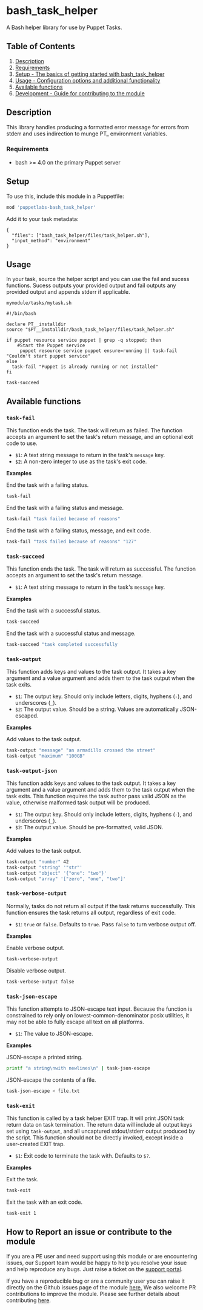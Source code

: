 # bash_task_helper

A Bash helper library for use by Puppet Tasks.

## Table of Contents

1. [Description](#description)
1. [Requirements](#requirements)
1. [Setup - The basics of getting started with bash_task_helper](#setup)
1. [Usage - Configuration options and additional functionality](#usage)
1. [Available functions](#available-functions)
1. [Development - Guide for contributing to the module](#How-to-Report-an-issue-or-contribute-to-the-module)

## Description

This library handles producing a formatted error message for errors from stderr and uses indirection to munge PT_ environment variables.

### Requirements 

* bash >= 4.0 on the primary Puppet server

## Setup

To use this, include this module in a Puppetfile:

```ruby
mod 'puppetlabs-bash_task_helper'
```

Add it to your task metadata:

```
{
  "files": ["bash_task_helper/files/task_helper.sh"],
  "input_method": "environment"
}
```

## Usage

In your task, source the helper script and you can use the fail and sucess functions. Sucess outputs your provided output and fail outputs any provided output and appends stderr if applicable.

`mymodule/tasks/mytask.sh`

```
#!/bin/bash

declare PT__installdir
source "$PT__installdir/bash_task_helper/files/task_helper.sh"

if puppet resource service puppet | grep -q stopped; then
    #Start the Puppet service
     puppet resource service puppet ensure=running || task-fail "Couldn't start puppet service"
else
  task-fail "Puppet is already running or not installed"
fi

task-succeed
```

## Available functions

### `task-fail`

This function ends the task. The task will return as failed. The function
accepts an argument to set the task's return message, and an optional
exit code to use.

- `$1`: A text string message to return in the task's `message` key.
- `$2`: A non-zero integer to use as the task's exit code.

**Examples**

End the task with a failing status.

```bash
task-fail
```

End the task with a failing status and message.

```bash
task-fail "task failed because of reasons"
```

End the task with a failing status, message, and exit code.

```bash
task-fail "task failed because of reasons" "127"
```

### `task-succeed`

This function ends the task. The task will return as successful. The
function accepts an argument to set the task's return message.

- `$1`: A text string message to return in the task's `message` key.

**Examples**

End the task with a successful status.

```bash
task-succeed
```

End the task with a successful status and message.

```bash
task-succeed "task completed successfully
```

### `task-output`

This function adds keys and values to the task output. It takes a key
argument and a value argument and adds them to the task output when the
task exits.

- `$1`: The output key. Should only include letters, digits, hyphens (`-`),
  and underscores (`_`).
- `$2`: The output value. Should be a string. Values are automatically
  JSON-escaped.

**Examples**

Add values to the task output.

```bash
task-output "message" "an armadillo crossed the street"
task-output "maximum" "100GB"
```

### `task-output-json`

This function adds keys and values to the task output. It takes a key
argument and a value argument and adds them to the task output when the
task exits. This function requires the task author pass valid JSON as
the value, otherwise malformed task output will be produced.

- `$1`: The output key. Should only include letters, digits, hyphens (`-`),
  and underscores (`_`).
- `$2`: The output value. Should be pre-formatted, valid JSON.

**Examples**

Add values to the task output.

```bash
task-output "number" 42
task-output "string" '"str"'
task-output "object" '{"one": "two"}'
task-output "array" '["zero", "one", "two"]'
```

### `task-verbose-output`

Normally, tasks do not return all output if the task returns successfully.
This function ensures the task returns all output, regardless of exit code.

- `$1`: `true` or `false`. Defaults to `true`. Pass `false` to turn verbose
  output off.

**Examples**

Enable verbose output.

```bash
task-verbose-output
```

Disable verbose output.

```bash
task-verbose-output false
```

### `task-json-escape`

This function attempts to JSON-escape text input. Because the function is
constrained to rely only on lowest-common-denominator posix utilities, it may
not be able to fully escape all text on all platforms.

- `$1`: The value to JSON-escape.

**Examples**

JSON-escape a printed string.

```bash
printf "a string\nwith newlines\n" | task-json-escape
```

JSON-escape the contents of a file.

```bash
task-json-escape < file.txt
```

### `task-exit`

This function is called by a task helper EXIT trap. It will print JSON task
return data on task termination. The return data will include all output keys
set using `task-output`, and all uncaptured stdout/stderr output produced by the
script. This function should not be directly invoked, except inside a
user-created EXIT trap.

- `$1`: Exit code to terminate the task with. Defaults to `$?`.

**Examples**

Exit the task.

```bash
task-exit
```

Exit the task with an exit code.

```bash
task-exit 1
```

## How to Report an issue or contribute to the module

If you are a PE user and need support using this module or are encountering issues, our Support team would be happy to help you resolve your issue and help reproduce any bugs. Just raise a ticket on the [support portal](https://support.puppet.com/hc/en-us/requests/new).

If you have a reproducible bug or are a community user you can raise it directly on the Github issues page of the module [here.](https://github.com/elainemccloskey/bash_task_helper/issues) We also welcome PR contributions to improve the module. Please see further details about contributing [here](https://puppet.com/docs/puppet/7.5/contributing.html#contributing_changes_to_module_repositories).

